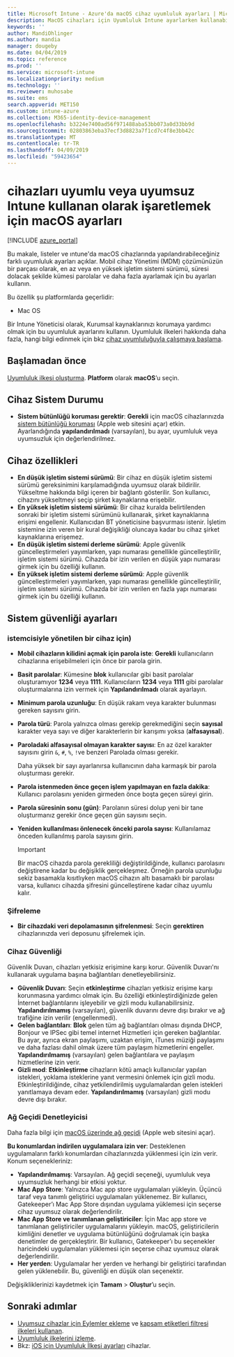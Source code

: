 ```yaml
---
title: Microsoft Intune - Azure'da macOS cihaz uyumluluk ayarları | Microsoft Docs
description: MacOS cihazları için Uyumluluk Intune ayarlarken kullanabileceğiniz tüm ayarları bir listesini görürsünüz. Apple'nın sistem bütünlüğü koruması gerektir, parola kısıtlamalarını ayarlamak, bir güvenlik duvarı gerektir, ağ geçidi ve daha fazla izin verilir.
keywords: ''
author: MandiOhlinger
ms.author: mandia
manager: dougeby
ms.date: 04/04/2019
ms.topic: reference
ms.prod: ''
ms.service: microsoft-intune
ms.localizationpriority: medium
ms.technology: ''
ms.reviewer: muhosabe
ms.suite: ems
search.appverid: MET150
ms.custom: intune-azure
ms.collection: M365-identity-device-management
ms.openlocfilehash: b3224e7400ad56f971488aba53bb073a0d33bb9d
ms.sourcegitcommit: 02803863eba37ecf3d8823a7f1cd7c4f8e3bb42c
ms.translationtype: MT
ms.contentlocale: tr-TR
ms.lasthandoff: 04/09/2019
ms.locfileid: "59423654"
---
```

# <a name="macos-settings-to-mark-devices-as-compliant-or-not-compliant-using-intune"></a>cihazları uyumlu veya uyumsuz Intune kullanan olarak işaretlemek için macOS ayarları

[!INCLUDE [azure_portal](./includes/azure_portal.md)]

Bu makale, listeler ve ıntune'da macOS cihazlarında yapılandırabileceğiniz farklı uyumluluk ayarları açıklar. Mobil cihaz Yönetimi (MDM) çözümünüzün bir parçası olarak, en az veya en yüksek işletim sistemi sürümü, süresi dolacak şekilde kümesi parolalar ve daha fazla ayarlamak için bu ayarları kullanın.

Bu özellik şu platformlarda geçerlidir:

- Mac OS

Bir Intune Yöneticisi olarak, Kurumsal kaynaklarınızı korumaya yardımcı olmak için bu uyumluluk ayarlarını kullanın. Uyumluluk ilkeleri hakkında daha fazla, hangi bilgi edinmek için bkz [cihaz uyumluluğuyla çalışmaya başlama](device-compliance-get-started.md).

## <a name="before-you-begin"></a>Başlamadan önce

[Uyumluluk ilkesi oluşturma](create-compliance-policy.md#create-the-policy). **Platform** olarak **macOS**’u seçin.

## <a name="device-health"></a>Cihaz Sistem Durumu

- **Sistem bütünlüğü koruması gerektir**: **Gerekli** için macOS cihazlarınızda [sistem bütünlüğü koruması](https://support.apple.com/HT204899) (Apple web sitesini açar) etkin. Ayarlandığında **yapılandırılmadı** (varsayılan), bu ayar, uyumluluk veya uyumsuzluk için değerlendirilmez.

## <a name="device-properties"></a>Cihaz özellikleri

- **En düşük işletim sistemi sürümü**: Bir cihaz en düşük işletim sistemi sürümü gereksinimini karşılamadığında uyumsuz olarak bildirilir. Yükseltme hakkında bilgi içeren bir bağlantı gösterilir. Son kullanıcı, cihazını yükseltmeyi seçip şirket kaynaklarına erişebilir.
- **En yüksek işletim sistemi sürümü**: Bir cihaz kuralda belirtilenden sonraki bir işletim sistemi sürümünü kullanarak, şirket kaynaklarına erişimi engellenir. Kullanıcıdan BT yöneticisine başvurması istenir. İşletim sistemine izin veren bir kural değişikliği oluncaya kadar bu cihaz şirket kaynaklarına erişemez.
- **En düşük işletim sistemi derleme sürümü**: Apple güvenlik güncelleştirmeleri yayımlarken, yapı numarası genellikle güncelleştirilir, işletim sistemi sürümü. Cihazda bir izin verilen en düşük yapı numarası girmek için bu özelliği kullanın.
- **En yüksek işletim sistemi derleme sürümü**: Apple güvenlik güncelleştirmeleri yayımlarken, yapı numarası genellikle güncelleştirilir, işletim sistemi sürümü. Cihazda bir izin verilen en fazla yapı numarası girmek için bu özelliği kullanın.

## <a name="system-security-settings"></a>Sistem güvenliği ayarları

### <a name="password"></a>istemcisiyle yönetilen bir cihaz için)

- **Mobil cihazların kilidini açmak için parola iste**: **Gerekli** kullanıcıların cihazlarına erişebilmeleri için önce bir parola girin.
- **Basit parolalar**: Kümesine **blok** kullanıcılar gibi basit parolalar oluşturamıyor **1234** veya **1111**. Kullanıcıların **1234** veya **1111** gibi parolalar oluşturmalarına izin vermek için **Yapılandırılmadı** olarak ayarlayın.
- **Minimum parola uzunluğu**: En düşük rakam veya karakter bulunması gereken sayısını girin.
- **Parola türü**: Parola yalnızca olması gerekip gerekmediğini seçin **sayısal** karakter veya sayı ve diğer karakterlerin bir karışımı yoksa (**alfasayısal**).
- **Paroladaki alfasayısal olmayan karakter sayısı**: En az özel karakter sayısını girin `&`, `#`, `%`, `!`ve benzeri Parolada olması gerekir.

    Daha yüksek bir sayı ayarlanırsa kullanıcının daha karmaşık bir parola oluşturması gerekir.

- **Parola istenmeden önce geçen işlem yapılmayan en fazla dakika**: Kullanıcı parolasını yeniden girmeden önce boşta geçen süreyi girin.
- **Parola süresinin sonu (gün)**: Parolanın süresi dolup yeni bir tane oluşturmanız gerekir önce geçen gün sayısını seçin.
- **Yeniden kullanılması önlenecek önceki parola sayısı**: Kullanılamaz önceden kullanılmış parola sayısını girin.

    > [!IMPORTANT]
    > Bir macOS cihazda parola gerekliliği değiştirildiğinde, kullanıcı parolasını değiştirene kadar bu değişiklik gerçekleşmez. Örneğin parola uzunluğu sekiz basamakla kısıtlıyken macOS cihazın altı basamaklı bir parolası varsa, kullanıcı cihazda şifresini güncelleştirene kadar cihaz uyumlu kalır.

### <a name="encryption"></a>Şifreleme

- **Bir cihazdaki veri depolamasının şifrelenmesi**: Seçin **gerektiren** cihazlarınızda veri deposunu şifrelemek için.

### <a name="device-security"></a>Cihaz Güvenliği

Güvenlik Duvarı, cihazları yetkisiz erişimine karşı korur. Güvenlik Duvarı'nı kullanarak uygulama başına bağlantıları denetleyebilirsiniz. 

- **Güvenlik Duvarı**: Seçin **etkinleştirme** cihazları yetkisiz erişime karşı korunmasına yardımcı olmak için. Bu özelliği etkinleştirdiğinizde gelen İnternet bağlantılarını işleyebilir ve gizli modu kullanabilirsiniz. **Yapılandırılmamış** (varsayılan), güvenlik duvarını devre dışı bırakır ve ağ trafiğine izin verilir (engellenmedi).
- **Gelen bağlantıları**: **Blok** gelen tüm ağ bağlantıları olması dışında DHCP, Bonjour ve IPSec gibi temel internet Hizmetleri için gereken bağlantılar. Bu ayar, ayrıca ekran paylaşımı, uzaktan erişim, iTunes müziği paylaşımı ve daha fazlası dahil olmak üzere tüm paylaşım hizmetlerini engeller. **Yapılandırılmamış** (varsayılan) gelen bağlantılara ve paylaşım hizmetlerine izin verir.
- **Gizli mod**: **Etkinleştirme** cihazların kötü amaçlı kullanıcılar yapılan istekleri, yoklama isteklerine yanıt vermesini önlemek için gizli modu. Etkinleştirildiğinde, cihaz yetkilendirilmiş uygulamalardan gelen istekleri yanıtlamaya devam eder. **Yapılandırılmamış** (varsayılan) gizli modu devre dışı bırakır.

### <a name="gatekeeper"></a>Ağ Geçidi Denetleyicisi

Daha fazla bilgi için [macOS üzerinde ağ geçidi](https://support.apple.com/HT202491) (Apple web sitesini açar).

**Bu konumlardan indirilen uygulamalara izin ver**: Desteklenen uygulamaların farklı konumlardan cihazlarınızda yüklenmesi için izin verir. Konum seçenekleriniz:

- **Yapılandırılmamış**: Varsayılan. Ağ geçidi seçeneği, uyumluluk veya uyumsuzluk herhangi bir etkisi yoktur. 
- **Mac App Store**: Yalnızca Mac app store uygulamaları yükleyin. Üçüncü taraf veya tanımlı geliştirici uygulamaları yüklenemez. Bir kullanıcı, Gatekeeper’ı Mac App Store dışından uygulama yüklemesi için seçerse cihaz uyumsuz olarak değerlendirilir.
- **Mac App Store ve tanımlanan geliştiriciler**: İçin Mac app store ve tanımlanan geliştiriciler uygulamalarını yükleyin. macOS, geliştiricilerin kimliğini denetler ve uygulama bütünlüğünü doğrulamak için başka denetimler de gerçekleştirir. Bir kullanıcı, Gatekeeper’ı bu seçenekler haricindeki uygulamaları yüklemesi için seçerse cihaz uyumsuz olarak değerlendirilir.
- **Her yerden**: Uygulamalar her yerden ve herhangi bir geliştirici tarafından gelen yüklenebilir. Bu, güvenliği en düşük olan seçenektir.

Değişikliklerinizi kaydetmek için **Tamam** > **Oluştur**’u seçin.

## <a name="next-steps"></a>Sonraki adımlar

- [Uyumsuz cihazlar için Eylemler ekleme](actions-for-noncompliance.md) ve [kapsam etiketleri filtresi ilkeleri kullanan](scope-tags.md).
- [Uyumluluk ilkelerini izleme](compliance-policy-monitor.md).
- Bkz: [iOS için Uyumluluk İlkesi ayarları](compliance-policy-create-ios.md) cihazlar.